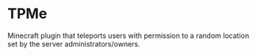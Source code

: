 # TPMe
Minecraft plugin that teleports users with permission to a random location set by the server administrators/owners.
